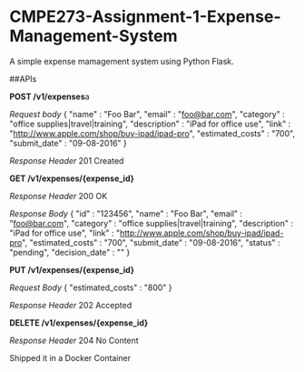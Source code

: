 # CMPE273-Assignment-1-Expense-Management-System

A simple expense mamagement system using Python Flask.

##APIs

**POST /v1/expenses**a

*Request body*
{
    "name" : "Foo Bar",
    "email" : "foo@bar.com",
    "category" : "office supplies|travel|training",
    "description" : "iPad for office use",
    "link" : "http://www.apple.com/shop/buy-ipad/ipad-pro",
    "estimated_costs" : "700",
    "submit_date" : "09-08-2016"
}

*Response Header*
201 Created

**GET /v1/expenses/{expense_id}**

*Response Header*
200 OK


*Response Body*
{
    "id" : "123456",
    "name" : "Foo Bar",
    "email" : "foo@bar.com",
    "category" : "office supplies|travel|training",
    "description" : "iPad for office use",
    "link" : "http://www.apple.com/shop/buy-ipad/ipad-pro",
    "estimated_costs" : "700",
    "submit_date" : "09-08-2016",
    "status" : "pending",
    "decision_date" : ""
}

**PUT /v1/expenses/{expense_id}**

*Request Body*
{
    "estimated_costs" : "800"
}

*Response Header*
202 Accepted

**DELETE /v1/expenses/{expense_id}**

*Response Header*
204 No Content

Shipped it in a Docker Container
